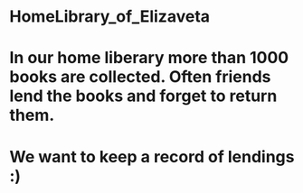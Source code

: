 # HomeLibrary_of_Elizaveta

# In our home liberary more than 1000 books are collected. Often friends lend the books and forget to return them.

# We want to keep a record of lendings :)

